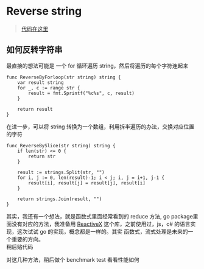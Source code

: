# Reverse string
> [代码在这里](https://github.com/HP-dufeng/algorithm-case/tree/master/reversestring)

## 如何反转字符串

最直接的想法可能是 一个 for 循环遍历 string，然后将遍历的每个字符连起来
```
func ReverseByForloop(str string) string {
	var result string
	for _, c := range str {
		result = fmt.Sprintf("%c%s", c, result)
	}

	return result
}
```

在进一步，可以将 string 转换为一个数组，利用拆半遍历的办法，交换对应位置的字符
```
func ReverseBySlice(str string) string {
	if len(str) <= 0 {
		return str
	}

	result := strings.Split(str, "")
	for i, j := 0, len(result)-1; i < j; i, j = i+1, j-1 {
		result[i], result[j] = result[j], result[i]
	}

	return strings.Join(result, "")
}
```

其实，我还有一个想法，就是函数式里面经常看到的 reduce 方法, go package里面没有对应的方法，我准备用 [ReactiveX](http://reactivex.io/) 这个库，之前使用过，js，c# 的语言实现，这次试试 go 的实现，概念都是一样的。其实 函数式，流式处理是未来的一个重要的方向。  
稍后贴代码  

对这几种方法，稍后做个 benchmark test 看看性能如何
